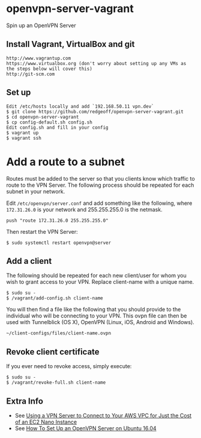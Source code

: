 # openvpn-server-vagrant

Spin up an OpenVPN Server


## Install Vagrant, VirtualBox and git

    http://www.vagrantup.com
    https://www.virtualbox.org (don't worry about setting up any VMs as the steps below will cover this)
    http://git-scm.com


## Set up

    Edit /etc/hosts locally and add `192.168.50.11 vpn.dev`
    $ git clone https://github.com/redgeoff/openvpn-server-vagrant.git
    $ cd openvpn-server-vagrant
    $ cp config-default.sh config.sh
    Edit config.sh and fill in your config
    $ vagrant up
    $ vagrant ssh


# Add a route to a subnet

Routes must be added to the server so that you clients know which traffic to route to the VPN Server. The following process should be repeated for each subnet in your network.

Edit `/etc/openvpn/server.conf` and add something like the following, where `172.31.26.0` is your network and 255.255.255.0 is the netmask.

    push "route 172.31.26.0 255.255.255.0"

Then restart the VPN Server:

    $ sudo systemctl restart openvpn@server


## Add a client

The following should be repeated for each new client/user for whom you wish to grant access to your VPN. Replace client-name with a unique name.

    $ sudo su -
    $ /vagrant/add-config.sh client-name

You will then find a file like the following that you should provide to the individual who will be connecting to your VPN. This ovpn file can then be used with Tunnelblick (OS X), OpenVPN (Linux, iOS, Android and Windows).

    ~/client-configs/files/client-name.ovpn


## Revoke client certificate

If you ever need to revoke access, simply execute:

    $ sudo su -
    $ /vagrant/revoke-full.sh client-name


## Extra Info

* See [Using a VPN Server to Connect to Your AWS VPC for Just the Cost of an EC2 Nano Instance](https://redgeoff.com/posts/running-a-free-vpn-server-on-aws/)
* See [How To Set Up an OpenVPN Server on Ubuntu 16.04](https://www.digitalocean.com/community/tutorials/how-to-set-up-an-openvpn-server-on-ubuntu-16-04)
